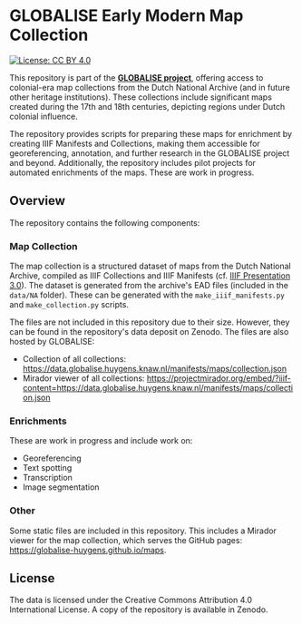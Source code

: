 # GLOBALISE Early Modern Map Collection

[![License: CC BY 4.0](https://img.shields.io/badge/License-CC%20BY%204.0-blue.svg)](https://creativecommons.org/licenses/by/4.0/)

This repository is part of the [**GLOBALISE project**](https://globalise.huygens.knaw.nl/), offering access to colonial-era map collections from the Dutch National Archive (and in future other heritage institutions). These collections include significant maps created during the 17th and 18th centuries, depicting regions under Dutch colonial influence.

The repository provides scripts for preparing these maps for enrichment by creating IIIF Manifests and Collections, making them accessible for georeferencing, annotation, and further research in the GLOBALISE project and beyond. Additionally, the repository includes pilot projects for automated enrichments of the maps. These are work in progress.

## Overview

The repository contains the following components:

### Map Collection

The map collection is a structured dataset of maps from the Dutch National Archive, compiled as IIIF Collections and IIIF Manifests (cf. [IIIF Presentation 3.0](https://iiif.io/api/presentation/3.0/)). The dataset is generated from the archive's EAD files (included in the `data/NA` folder). These can be generated with the `make_iiif_manifests.py` and `make_collection.py` scripts.

The files are not included in this repository due to their size. However, they can be found in the repository's data deposit on Zenodo. The files are also hosted by GLOBALISE:

- Collection of all collections: https://data.globalise.huygens.knaw.nl/manifests/maps/collection.json
- Mirador viewer of all collections: https://projectmirador.org/embed/?iiif-content=https://data.globalise.huygens.knaw.nl/manifests/maps/collection.json

### Enrichments

These are work in progress and include work on:

- Georeferencing
- Text spotting
- Transcription
- Image segmentation

### Other

Some static files are included in this repository. This includes a Mirador viewer for the map collection, which serves the GitHub pages: https://globalise-huygens.github.io/maps.

## License

The data is licensed under the Creative Commons Attribution 4.0 International License. A copy of the repository is available in Zenodo.
